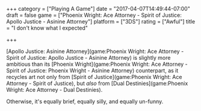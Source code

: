 +++
category = ["Playing A Game"]
date = "2017-04-07T14:49:44-07:00"
draft = false
game = ["Phoenix Wright: Ace Attorney - Spirit of Justice: Apollo Justice - Asinine Attorney"]
platform = ["3DS"]
rating = ["Awful"]
title = "I don't know what I expected"

+++

[Apollo Justice: Asinine Attorney](game:Phoenix Wright: Ace Attorney - Spirit of Justice: Apollo Justice - Asinine Attorney) is slightly more ambitious than its [Phoenix Wright](game:Phoenix Wright: Ace Attorney - Spirit of Justice: Phoenix Wright - Asinine Attorney) counterpart, as it recycles art not only from [Spirit of Justice](game:Phoenix Wright: Ace Attorney - Spirit of Justice), but <i>also</i> from [Dual Destinies](game:Phoenix Wright: Ace Attorney - Dual Destinies).

Otherwise, it's equally brief, equally silly, and equally un-funny.
